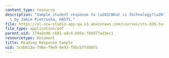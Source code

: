 ```yaml
---
content_type: resource
description: "Sample student response to \u201CWhat is Technology?\u201D readings\
  \ by Jamie Pietruska, HASTS."
file: https://ol-ocw-studio-app-qa.s3.amazonaws.com/courses/sts-036-technology-and-nature-in-american-history-spring-2008/3cdb613a796ef9e90e93fbbcb7fdd055_response_sample.pdf
file_type: application/pdf
parent_uid: 174a2e96-c681-a8c4-b95e-f84077ad3ec1
resourcetype: Document
title: Reading Response Sample
uid: 3cdb613a-796e-f9e9-0e93-fbbcb7fdd055
---
```

